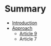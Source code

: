 # Summary

* [Introduction](README.md)
* [Approach](approach.md)
   * [Article 9](article_9.md)
   * Article 7

